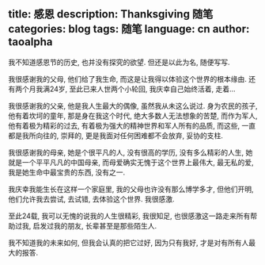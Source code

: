 title: 感恩
description: Thanksgiving 随笔
categories: blog
tags: 随笔
language: cn
author: taoalpha
---

我不知道感恩节的历史, 也并没有探究的欲望. 但还是以此为名, 随便写写.

我很感谢我的父母, 他们给了我生命, 而这是让我得以体验这个世界的根本缘由. 还有两个月我满24岁, 至此已来人世两个小轮回, 我庆幸自己始终活着, 走着...

我很感谢我的父亲, 他是我人生最大的偶像, 虽然我从未这么说过. 身为农民的孩子, 他有着坎坷的童年, 那是身在我这个时代, 绝大多数人无法想象的苦楚, 而作为军人, 他有着极为精彩的过去, 有着极为强大的精神世界和军人所有的品质, 而这些, 一直都是我所向往的, 崇拜的, 更是我面对任何困难都不会放弃, 妥协的支柱.

我很感谢我的母亲, 她是个很平凡的人, 没有很高的学历, 没有多么精彩的人生, 她就是一个平平凡凡的中国母亲, 而母爱确实无愧于这个世界上最伟大, 最无私的爱, 我是她生命中最宝贵的东西, 没有之一.

我庆幸我能生长在这样一个家庭里, 我的父母也许没有那么博学多才, 但他们开明, 他们允许我去尝试, 去试错, 去体验这个世界. 我很感激.

至此24载, 我可以无愧的说我的人生很精彩, 我很知足, 也很感激这一路走来所有帮助过我, 启发过我的朋友, 长辈甚至是那些陌生人.

我不知道我的未来如何, 但我会认真的把它过好, 因为只有我好, 才是对有所有人最大的报答.
